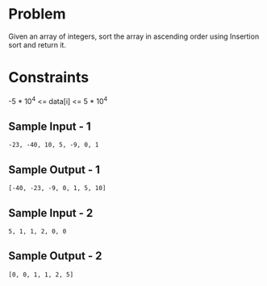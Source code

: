 # Problem 

Given an array of integers, sort the array in ascending order using Insertion sort and return it.

# Constraints
-5 * 10<sup>4</sup> <= data[i] <= 5 * 10<sup>4</sup>

## Sample Input - 1
```
-23, -40, 10, 5, -9, 0, 1
```
## Sample Output - 1
```
[-40, -23, -9, 0, 1, 5, 10]
```
## Sample Input - 2
```
5, 1, 1, 2, 0, 0
```
## Sample Output - 2
```
[0, 0, 1, 1, 2, 5]
```
